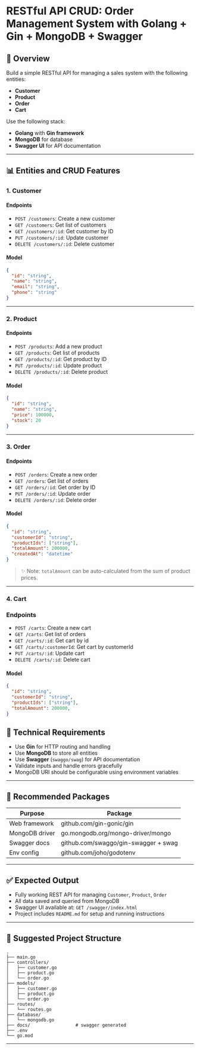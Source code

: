 # RESTful API CRUD: Order Management System with Golang + Gin + MongoDB + Swagger

## 🌟 Overview

Build a simple RESTful API for managing a sales system with the following entities:

* **Customer**
* **Product**
* **Order**
* **Cart**

Use the following stack:

* **Golang** with **Gin framework**
* **MongoDB** for database
* **Swagger UI** for API documentation

---

## 📊 Entities and CRUD Features

### 1. Customer

#### Endpoints

* `POST /customers`: Create a new customer
* `GET /customers`: Get list of customers
* `GET /customers/:id`: Get customer by ID
* `PUT /customers/:id`: Update customer
* `DELETE /customers/:id`: Delete customer

#### Model

```json
{
  "id": "string",
  "name": "string",
  "email": "string",
  "phone": "string"
}
```

---

### 2. Product

#### Endpoints

* `POST /products`: Add a new product
* `GET /products`: Get list of products
* `GET /products/:id`: Get product by ID
* `PUT /products/:id`: Update product
* `DELETE /products/:id`: Delete product

#### Model

```json
{
  "id": "string",
  "name": "string",
  "price": 100000,
  "stock": 20
}
```

---

### 3. Order

#### Endpoints

* `POST /orders`: Create a new order
* `GET /orders`: Get list of orders
* `GET /orders/:id`: Get order by ID
* `PUT /orders/:id`: Update order
* `DELETE /orders/:id`: Delete order

#### Model

```json
{
  "id": "string",
  "customerId": "string",
  "productIds": ["string"],
  "totalAmount": 200000,
  "createdAt": "datetime"
}
```

> ✨ Note: `totalAmount` can be auto-calculated from the sum of product prices.

---
### 4. Cart

### Endpoints

* `POST /carts`: Create a new cart
* `GET /carts`: Get list of orders
* `GET /carts/:id`: Get cart by id
* `GET /carts/:customerId`: Get cart by customerId
* `PUT /carts/:id`: Update cart
* `DELETE /carts/:id`: Delete cart

#### Model

```json
{
  "id": "string",
  "customerId": "string",
  "productIds": ["string"],
  "totalAmount": 200000,
}
```
## 📃 Technical Requirements

* Use **Gin** for HTTP routing and handling
* Use **MongoDB** to store all entities
* Use **Swagger** (`swaggo/swag`) for API documentation
* Validate inputs and handle errors gracefully
* MongoDB URI should be configurable using environment variables

---

## 🔧 Recommended Packages

| Purpose        | Package                              |
| -------------- | ------------------------------------ |
| Web framework  | github.com/gin-gonic/gin             |
| MongoDB driver | go.mongodb.org/mongo-driver/mongo    |
| Swagger docs   | github.com/swaggo/gin-swagger + swag |
| Env config     | github.com/joho/godotenv             |

---

## ✅ Expected Output

* Fully working REST API for managing `Customer`, `Product`, `Order`
* All data saved and queried from MongoDB
* Swagger UI available at: `GET /swagger/index.html`
* Project includes `README.md` for setup and running instructions

---

## 📂 Suggested Project Structure

```
.
├── main.go
├── controllers/
│   ├── customer.go
│   ├── product.go
│   └── order.go
├── models/
│   ├── customer.go
│   ├── product.go
│   └── order.go
├── routes/
│   └── routes.go
├── database/
│   └── mongodb.go
├── docs/                 # swagger generated
├── .env
└── go.mod
```

---
